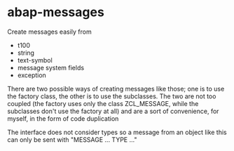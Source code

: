 # abap-messages

Create messages easily from
  - t100
  - string
  - text-symbol
  - message system fields
  - exception

There are two possible ways of creating messages like those; one is to use the factory class, the other is to use the subclasses. The two are not too coupled (the factory uses only the class ZCL_MESSAGE, while the subclasses don't use the factory at all) and are a sort of convenience, for myself, in the form of code duplication

The interface does not consider types so a message from an object like this can only be sent with "MESSAGE ... TYPE ..."